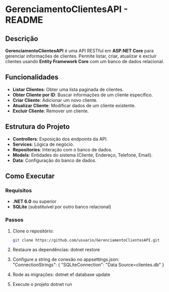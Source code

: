 # GerenciamentoClientesAPI - README

## Descrição
**GerenciamentoClientesAPI** é uma API RESTful em **ASP.NET Core** para gerenciar informações de clientes. 
Permite listar, criar, atualizar e excluir clientes usando **Entity Framework Core** com um banco de dados relacional.

## Funcionalidades
- **Listar Clientes**: Obter uma lista paginada de clientes.
- **Obter Cliente por ID**: Buscar informações de um cliente específico.
- **Criar Cliente**: Adicionar um novo cliente.
- **Atualizar Cliente**: Modificar dados de um cliente existente.
- **Excluir Cliente**: Remover um cliente.

## Estrutura do Projeto
- **Controllers**: Exposição dos endpoints da API.
- **Services**: Lógica de negócio.
- **Repositories**: Interação com o banco de dados.
- **Models**: Entidades do sistema (Cliente, Endereço, Telefone, Email).
- **Data**: Configuração do banco de dados.

## Como Executar

### Requisitos
- **.NET 6.0** ou superior
- **SQLite** (substituível por outro banco relacional)

### Passos
1. Clone o repositório:
   ```bash
   git clone https://github.com/usuario/GerenciamentoClientesAPI.git
2. Restaure as dependências:
   dotnet restore
3. Configure a string de conexão no appsettings.json:
"ConnectionStrings": {
  "SQLiteConnection": "Data Source=clientes.db"
}
4. Rode as migrações:
dotnet ef database update

5. Execute o projeto
dotnet run

